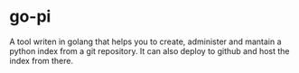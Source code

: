 # go-pi
A tool writen in golang that helps you to create, administer and mantain a python index from a git repository. It can also deploy to github and host the index from there.
